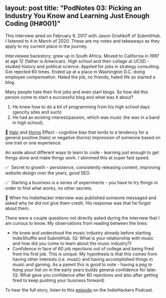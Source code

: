 
layout: post
title:  "PodNotes 03: Picking an Industry You Know and Learning Just Enough Coding (IH#001)"
---

This interview aired on February 9, 2017 with Jason Grishkoff of SubmitHub. I listened to it in March of 2020. These are my notes and takeaways as they apply to my current place in the journey.

Interviewee backstory: grew up in South Africa. Moved to California in 1997 at age 12 (father is American). High school and then collage at UCSD - studied history and political science. Applied for jobs in strategy consulting. Got rejected 60 times. Ended up at a place in Washington D.C. doing employee compensation. Hated the job, no friends, hated life so started a blog.

Many people hate their first jobs and even start blogs. So how did this person come to start a successful blog and what was it about? 

1.  He knew how to do a bit of programming from his high school days (geocity sites and such) 
2.  He had an existing interest/passion, which was music (he was in a band in high school). 

💎 [Halo](https://en.wikipedia.org/wiki/Halo_effect) and [Horns](https://en.wikipedia.org/wiki/Horn_effect) Effect - cognitive bias that lends to a tendency for a general positive (halo) or negative (horns) impression of someone based on one trait or one experience.  

An aside about different ways to learn to code - learning just enough to get things done and make things work. I skimmed this at super fast speed.

✅  Secret to growth - persistence, consistently releasing content, improving website design over the years, good SEO.

✅  Starting a business is a series of experiments - you have to try things in order to find what works, no other secrets.

👀 When his IndieHacker interview was published someone messaged and asked why he did not give them credit. His response was that he forgot about them.

There were a couple questions not directly asked during the interview that I am curious to know. My observations from reading between the lines:

* He knew and understood the music industry already before starting IndieShuffle and SubmitHub. (Q: What is your relationship with music and how did you come to learn about the music industry?)
* Confidence in face of 60 job rejections out of college and being fired from his first job. This is unique. My hypothesis is that this comes from having other interests (i.e. music) and having accomplished things in music and gaming. As a parent this is good to note - having a _peg to hang your hat on_ in the early years builds general confidence for later. (Q: What gave you confidence after 60 rejections and also after getting fired to keep pushing your business forward)

To hear the full story, listen to this [episode](https://www.indiehackers.com/podcast/001-jason-grishkoff-of-submithub) on the IndieHackers Podcast.
